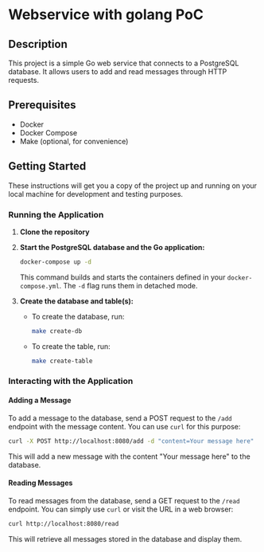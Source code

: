 # Webservice with golang PoC  

## Description

This project is a simple Go web service that connects to a PostgreSQL database. It allows users to add and read messages through HTTP requests.

## Prerequisites

- Docker
- Docker Compose
- Make (optional, for convenience)

## Getting Started

These instructions will get you a copy of the project up and running on your local machine for development and testing purposes.

### Running the Application

1. **Clone the repository**

2. **Start the PostgreSQL database and the Go application:**

   ```bash
   docker-compose up -d
   ```

   This command builds and starts the containers defined in your `docker-compose.yml`. The `-d` flag runs them in detached mode.

3. **Create the database and table(s):**

   - To create the database, run:

     ```bash
     make create-db
     ```

   - To create the table, run:

     ```bash
     make create-table
     ```

### Interacting with the Application

#### Adding a Message

To add a message to the database, send a POST request to the `/add` endpoint with the message content. You can use `curl` for this purpose:

```bash
curl -X POST http://localhost:8080/add -d "content=Your message here"
```

This will add a new message with the content "Your message here" to the database.

#### Reading Messages

To read messages from the database, send a GET request to the `/read` endpoint. You can simply use `curl` or visit the URL in a web browser:

```bash
curl http://localhost:8080/read
```

This will retrieve all messages stored in the database and display them.
